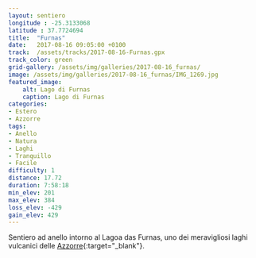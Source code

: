 ```yaml
---
layout: sentiero
longitude : -25.3133068
latitude : 37.7724694
title:  "Furnas"
date:   2017-08-16 09:05:00 +0100
track:  /assets/tracks/2017-08-16-Furnas.gpx
track_color: green
grid-gallery: /assets/img/galleries/2017-08-16_furnas/
image: /assets/img/galleries/2017-08-16_furnas/IMG_1269.jpg
featured_image:
    alt: Lago di Furnas
    caption: Lago di Furnas
categories:
- Estero
- Azzorre
tags:
- Anello
- Natura
- Laghi
- Tranquillo
- Facile
difficulty: 1
distance: 17.72 
duration: 7:58:18
min_elev: 201
max_elev: 384
loss_elev: -429
gain_elev: 429
---
```


Sentiero ad anello intorno al Lagoa das Furnas, uno dei meravigliosi laghi vulcanici delle [Azzorre](/categories/azzorre){:target="_blank"}.
